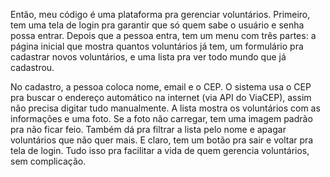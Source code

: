 Então, meu código é uma plataforma pra gerenciar voluntários. Primeiro, tem uma tela de login pra garantir que só quem sabe o usuário e senha possa entrar. Depois que a pessoa entra, tem um menu com três partes: a página inicial que mostra quantos voluntários já tem, um formulário pra cadastrar novos voluntários, e uma lista pra ver todo mundo que já cadastrou.

No cadastro, a pessoa coloca nome, email e o CEP. O sistema usa o CEP pra buscar o endereço automático na internet (via API do ViaCEP), assim não precisa digitar tudo manualmente. A lista mostra os voluntários com as informações e uma foto. Se a foto não carregar, tem uma imagem padrão pra não ficar feio. Também dá pra filtrar a lista pelo nome e apagar voluntários que não quer mais. E claro, tem um botão pra sair e voltar pra tela de login. Tudo isso pra facilitar a vida de quem gerencia voluntários, sem complicação.
